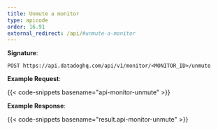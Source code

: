 ```yaml
---
title: Unmute a monitor
type: apicode
order: 16.91
external_redirect: /api/#unmute-a-monitor
---
```


**Signature**:

`POST https://api.datadoghq.com/api/v1/monitor/<MONITOR_ID>/unmute`

**Example Request**:

{{< code-snippets basename="api-monitor-unmute" >}}

**Example Response**:

{{< code-snippets basename="result.api-monitor-unmute" >}}

